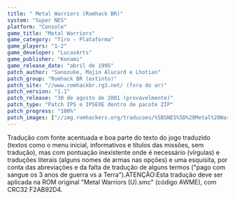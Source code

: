 ```yaml
---
title: " Metal Warriors (Romhack BR)"
system: "Super NES"
platform: "Console"
game_title: "Metal Warriors"
game_category: "Tiro - Plataforma"
game_players: "1-2"
game_developer: "LucasArts"
game_publisher: "Konami"
game_release_date: "abril de 1995"
patch_author: "Sanozuke, Majin Alucard e Lhotian"
patch_group: "Romhack BR (extinto)"
patch_site: "//www.romhackbr.rg3.net/ (fora do ar)"
patch_version: "1.1"
patch_release: "30 de agosto de 2001 (provavelmente)"
patch_type: "Patch IPS e IPSEXE dentro de pacote ZIP"
patch_progress: "100%"
patch_images: ["//img.romhackers.org/traducoes/%5BSNES%5D%20Metal%20Warriors%20-%20Romhack%20BR%20-%201.png","//img.romhackers.org/traducoes/%5BSNES%5D%20Metal%20Warriors%20-%20Romhack%20BR%20-%202.png","//img.romhackers.org/traducoes/%5BSNES%5D%20Metal%20Warriors%20-%20Romhack%20BR%20-%203.png"]
---
```

Tradução com fonte acentuada e boa parte do texto do jogo traduzido (textos como o menu inicial, informativos e títulos das missões, sem tradução), mas com pontuação inexistente onde é necessário (vírgulas) e traduções literais (alguns nomes de armas nas opções) e uma esquisita, por conta das abreviações e da falta de tradução de alguns termos ("pago com sangue os 3 anos de guerra vs a Terra").ATENÇÃO:Esta tradução deve ser aplicada na ROM original "Metal Warriors (U).smc" (código AWME), com CRC32 F2AB92D4.